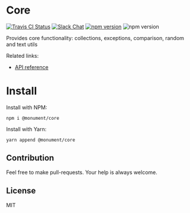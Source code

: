 # Core

[![Travis CI Status](https://img.shields.io/travis/monumentjs/core/master.svg?logo=travis)](https://travis-ci.org/monumentjs/core)
[![Slack Chat](https://img.shields.io/badge/slack-chat-brightgreen.svg?logo=slack)](https://join.slack.com/t/monumentjs/shared_invite/enQtNDY1ODA1MTExMzQ4LTI0MjllODEwOTk5MjM0NGIwY2YwNzVjNDU3YjEwYzYwYTNjMmI0NjFkNmNjMDFlMjA1NzgzODk0NjcxZTc4NjM)
[![npm version](https://badge.fury.io/js/%40monument%2Fcore.svg)](https://badge.fury.io/js/%40monument%2Fcore)
![npm version](https://david-dm.org/monumentjs/core.svg)

Provides core functionality: collections, exceptions, comparison, random and text utils

Related links:

- [API reference](https://monumentjs.github.io/package/core)

# Install

Install with NPM:

```
npm i @monument/core
```

Install with Yarn:

```
yarn append @monument/core
```

## Contribution

Feel free to make pull-requests.
Your help is always welcome.


## License

MIT

